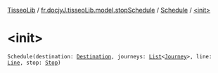 [TisseoLib](../../index.md) / [fr.docjyJ.tisseoLib.model.stopSchedule](../index.md) / [Schedule](index.md) / [&lt;init&gt;](./-init-.md)

# &lt;init&gt;

`Schedule(destination: `[`Destination`](../-destination/index.md)`, journeys: `[`List`](https://kotlinlang.org/api/latest/jvm/stdlib/kotlin.collections/-list/index.html)`<`[`Journey`](../-journey/index.md)`>, line: `[`Line`](../../fr.docjy-j.tisseo-lib.model.line/-line/index.md)`, stop: `[`Stop`](../-stop/index.md)`)`